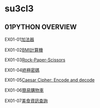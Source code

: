 # su3cl3
## 01PYTHON OVERVIEW
EX01-01[加法器](https://colab.research.google.com/drive/1Hthci2ixoFndPtrgjIIGO5GQbK6LWsEm#scrollTo=tD0MMLXP3DVL)

EX01-02[BMI計算機](https://colab.research.google.com/drive/1c4oQtiTcgmvI1ZthwzR9aiY1D06_fsEp#scrollTo=ZiGDvJUkGSBl)

EX01-03[Rock-Paper-Scissors](https://colab.research.google.com/drive/1XWMUW0zDwAWzMNIPdG2RxWuf8Z29cEBq#scrollTo=5Y3lSd63SJ05)

EX01-04[終極密碼](https://colab.research.google.com/drive/1QsU6LFQwEsCPzY7oro_TiWgi78ScUXGw?authuser=1)

EX01-05[Caesar Cipher: Encode and decode](https://colab.research.google.com/drive/1Vgja2_LFAkTq2yoeLwM1ntNtK_YFW9Xn#scrollTo=BdV4uQr6J2bd)

EX01-06[簡易購物車](https://colab.research.google.com/drive/16VZxrVSbz7XkmyU9U8U9niYFBzUih-jm#scrollTo=K62h0kEC1iTR)

EX01-07[美食資訊查詢](https://colab.research.google.com/drive/1_Ev6J-Sg61YSLFnf0_pd-O4YQ7A2D28E?authuser=1#scrollTo=5P7etbhT-_QY)
